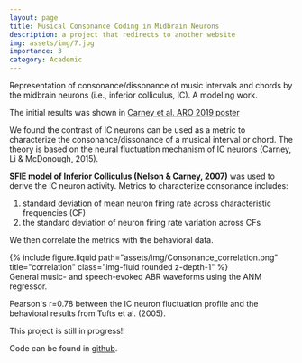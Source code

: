 ```yaml
---
layout: page
title: Musical Consonance Coding in Midbrain Neurons
description: a project that redirects to another website
img: assets/img/7.jpg
importance: 3
category: Academic
---
```


Representation of consonance/dissonance of music intervals and chords by the midbrain neurons (i.e., inferior colliculus, IC). A modeling work.

The initial results was shown in [Carney et al. ARO 2019 poster](https://github.com/TongShan4869/Musical-Dissonance-Neural-Coding/blob/main/ARO_2019_Carney_pitch_Final.pdf)

We found the contrast of IC neurons can be used as a metric to characterize the consonance/dissonance of a musical interval or chord. The theory is based on the neural fluctuation mechanism of IC neurons (Carney, Li & McDonough, 2015).

**SFIE model of Inferior Colliculus (Nelson & Carney, 2007)** was used to derive the IC neuron activity. Metrics to characterize consonance includes:

1) standard deviation of mean neuron firing rate across characteristic frequencies (CF)
2) the standard deviation of neuron firing rate variation across CFs

We then correlate the metrics with the behavioral data.

<div class="row">
    <div class="col-sm mt-3 mt-md-0">
        {% include figure.liquid path="assets/img/Consonance_correlation.png" title="correlation" class="img-fluid rounded z-depth-1" %}
    </div>
</div>
<div class="caption">
    General music- and speech-evoked ABR waveforms using the ANM regressor.
</div>

Pearson's r=0.78 between the IC neuron fluctuation profile and the behavioral results from Tufts et al. (2005).

This project is still in progress!!

Code can be found in [github](https://github.com/TongShan4869/Musical-Dissonance-Neural-Coding).
